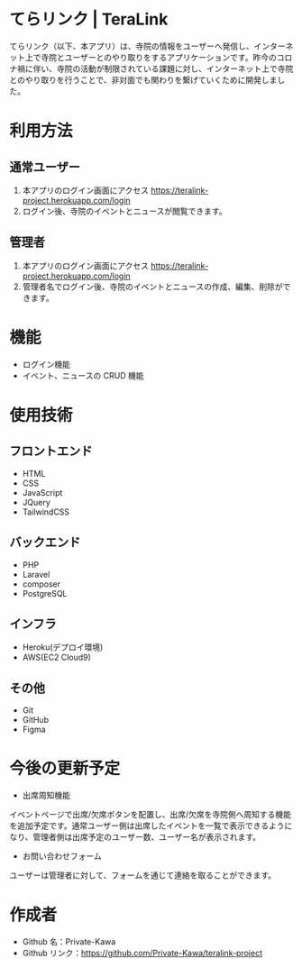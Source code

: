 # てらリンク | TeraLink

てらリンク（以下、本アプリ）は、寺院の情報をユーザーへ発信し、インターネット上で寺院とユーザーとのやり取りをするアプリケーションです。昨今のコロナ禍に伴い、寺院の活動が制限されている課題に対し、インターネット上で寺院とのやり取りを行うことで、非対面でも関わりを繋げていくために開発しました。

# 利用方法

## 通常ユーザー

1. 本アプリのログイン画面にアクセス https://teralink-project.herokuapp.com/login
2. ログイン後、寺院のイベントとニュースが閲覧できます。

## 管理者

1. 本アプリのログイン画面にアクセス https://teralink-project.herokuapp.com/login
2. 管理者名でログイン後、寺院のイベントとニュースの作成、編集、削除ができます。

# 機能

- ログイン機能
- イベント、ニュースの CRUD 機能

# 使用技術

## フロントエンド

- HTML
- CSS
- JavaScript
- JQuery
- TailwindCSS

## バックエンド

- PHP
- Laravel
- composer
- PostgreSQL

## インフラ

- Heroku(デプロイ環境)
- AWS(EC2 Cloud9)

## その他

- Git
- GitHub
- Figma

# 今後の更新予定

- 出席周知機能

イベントページで出席/欠席ボタンを配置し、出席/欠席を寺院側へ周知する機能を追加予定です。通常ユーザー側は出席したイベントを一覧で表示できるようになり、管理者側は出席予定のユーザー数、ユーザー名が表示されます。

- お問い合わせフォーム

ユーザーは管理者に対して、フォームを通じて連絡を取ることができます。

# 作成者

- Github 名：Private-Kawa
- Github リンク：https://github.com/Private-Kawa/teralink-project
